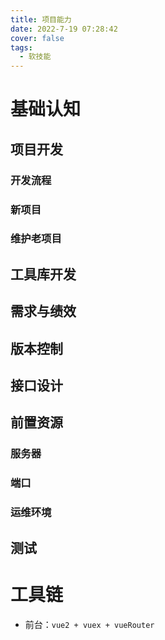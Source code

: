 ```yaml
---
title: 项目能力
date: 2022-7-19 07:28:42
cover: false
tags:
  - 软技能
---
```






# 基础认知

## 项目开发

### 开发流程

### 新项目



### 维护老项目



## 工具库开发



## 需求与绩效



## 版本控制



## 接口设计



## 前置资源

### 服务器

### 端口

### 运维环境



## 测试

# 工具链

- 前台：`vue2 + vuex + vueRouter`

